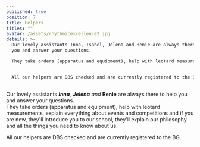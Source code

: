 ```yaml
---
published: true
position: 7
title: Helpers
titles: ""
avatar: /assets/rhythmicexcellence2.jpg
details: >-
  Our lovely assistants Inna, Isabel, Jelena and Renie are always there to help
  you and answer your questions.

  They take orders (apparatus and equipment), help with leotard measurements, explain everything about events and competitions and if you are new, they'll introduce you to our school, they'll explain our philosophy and all the things you need to know about us.


  All our helpers are DBS checked and are currently registered to the BG.
---
```

Our lovely assistants ***Inna**, **Jelena** and* **Renie** are always there to help you and answer your questions.\
They take orders (apparatus and equipment), help with leotard measurements, explain everything about events and competitions and if you are new, they'll introduce you to our school, they'll explain our philosophy and all the things you need to know about us.

All our helpers are DBS checked and are currently registered to the BG.
